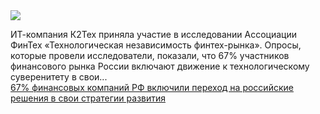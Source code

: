 <!--2025-01-31 14:29:17-->
<div class="yb">
  <div class="rss smaller1 habr"><img src="https://habrastorage.org/getpro/habr/upload_files/c16/f34/c3e/c16f34c3ef83d3bc8c11d2a26293f4c6.jpg" /><p>ИТ-компания К2Тех приняла участие в исследовании Ассоциации ФинТех «Технологическая независимость финтех-рынка». Опросы, которые провели исследователи, показали, что 67% участников финансового рынка России включают движение к технологическому суверенитету в свои... <br><a class="light" href="https://habr.com/ru/news/878405/?utm_source=habrahabr&utm_medium=rss&utm_campaign=878405">67% финансовых компаний РФ включили переход на российские решения в свои стратегии развития</a></div>
</div>
